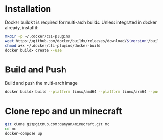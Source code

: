 # Installation
Docker buildkit is required for multi-arch builds. Unless integrated in docker already, install it:
```bash
mkdir -p ~/.docker/cli-plugins
wget https://github.com/docker/buildx/releases/download/${version}/buildx-v{version}.linux-$arch -O ~/.docker/cli-plugins/docker-buildx
chmod a+x ~/.docker/cli-plugins/docker-build
docker buildx create --use
```

# Build and Push
Build and push the multi-arch image
```bash
docker buildx build --platform linux/amd64 --platform linux/arm64 --push . -t damyanyordanov/minecraft-java:1.19.2
```

# Clone repo and un minecraft
```bash
git clone git@github.com:damyan/minecraft.git mc
cd mc
docker-compose up
```

